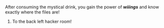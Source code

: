 After consuming the mystical drink, you gain the power of ***wiiings*** and know exactly where the files are!

1. To the back left hacker room!